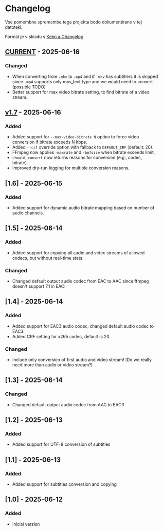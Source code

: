 # Changelog

Vse pomembne spremembe tega projekta bodo dokumentirane v tej datoteki.

Format je v skladu s [Keep a Changelog](https://keepachangelog.com/en/1.0.0/).

## [CURRENT](https://github.com/tomaz1/ffmpeg_convert) - 2025-06-16
### Changed
- When converting from `.mkv` to `.mp4` and if `.mkv` has subtitle/s it is skipped since `.mp4` supports only mov_text type and we would need to convert (possible TODO)
- Better support for max video bitrate setting, to find bitrate of a video stream.

## [v1.7](https://github.com/tomaz1/ffmpeg_convert/releases/tag/v1.7) - 2025-06-16
### Added
- Added support for `--max-video-bitrate N` option to force video conversion if bitrate exceeds N kbps.
- Added `--crf` override option with fallback to `DEFAULT_CRF` (default: 20).
- FFmpeg now applies `-maxrate` and `-bufsize` when bitrate exceeds limit.
- `should_convert` now returns reasons for conversion (e.g., codec, bitrate).
- Improved dry-run logging for multiple conversion reasons.

## [1.6] - 2025-06-15
### Added
- Added support for dynamic audio bitrate mapping based on number of audio channels.

## [1.5] - 2025-06-14
### Added
- Added support for copying all audio and video streams of allowed codecs, but without real-time stats.

### Changed
- Changed default output audio codec from EAC to AAC since ffmpeg doesn't support 7.1 in EAC!

## [1.4] - 2025-06-14
### Added
- Added support for EAC3 audio codec, changed default audio codec to EAC3.
- Added CRF setting for x265 codec, default is 20.

### Changed
- Include only conversion of first audio and video stream! (Do we really need more than audio or video stream?)

## [1.3] - 2025-06-14
### Changed
- Changed default output audio codec from AAC to EAC3

## [1.2] - 2025-06-13
### Added
- Added support for UTF-8 conversion of subtitles

## [1.1] - 2025-06-13
### Added
- Added support for subtitles conversion and copying

## [1.0] - 2025-06-12
### Added
- Inicial version

